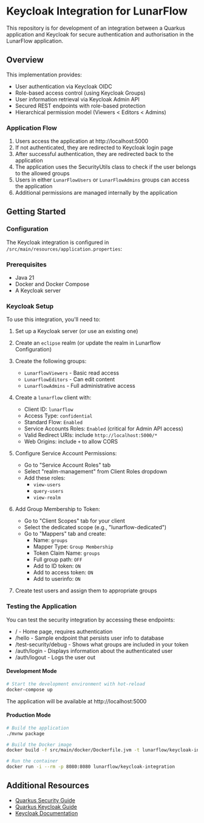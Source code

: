 # Keycloak Integration for LunarFlow

This repository is for development of an integration between a Quarkus application and Keycloak for secure authentication and authorisation in the LunarFlow application.

## Overview

This implementation provides:

- User authentication via Keycloak OIDC
- Role-based access control (using Keycloak Groups)
- User information retrieval via Keycloak Admin API
- Secured REST endpoints with role-based protection
- Hierarchical permission model (Viewers < Editors < Admins)

### Application Flow

1. Users access the application at http://localhost:5000
2. If not authenticated, they are redirected to Keycloak login page
3. After successful authentication, they are redirected back to the application
4. The application uses the SecurityUtils class to check if the user belongs to the allowed groups
5. Users in either `LunarFlowUsers` or `LunarFlowAdmins` groups can access the application
6. Additional permissions are managed internally by the application

## Getting Started

### Configuration

The Keycloak integration is configured in `/src/main/resources/application.properties`:

### Prerequisites

- Java 21
- Docker and Docker Compose
- A Keycloak server 

### Keycloak Setup

To use this integration, you'll need to:

1. Set up a Keycloak server (or use an existing one)
2. Create an `eclipse` realm (or update the realm in Lunarflow Configuration)
3. Create the following groups:
   - `LunarflowViewers` - Basic read access
   - `LunarflowEditors` - Can edit content
   - `LunarflowAdmins` - Full administrative access

4. Create a `lunarflow` client with:
   - Client ID: `lunarflow`
   - Access Type: `confidential`
   - Standard Flow: `Enabled`
   - Service Accounts Roles: `Enabled` (critical for Admin API access)
   - Valid Redirect URIs: include `http://localhost:5000/*`
   - Web Origins: include `+` to allow CORS

5. Configure Service Account Permissions:
   - Go to "Service Account Roles" tab
   - Select "realm-management" from Client Roles dropdown
   - Add these roles:
     - `view-users`
     - `query-users`
     - `view-realm`

6. Add Group Membership to Token:
   - Go to "Client Scopes" tab for your client
   - Select the dedicated scope (e.g., "lunarflow-dedicated")
   - Go to "Mappers" tab and create:
     - Name: `groups`
     - Mapper Type: `Group Membership`
     - Token Claim Name: `groups`
     - Full group path: `OFF`
     - Add to ID token: `ON`
     - Add to access token: `ON`
     - Add to userinfo: `ON`

7. Create test users and assign them to appropriate groups


### Testing the Application

You can test the security integration by accessing these endpoints:

- / - Home page, requires authentication
- /hello - Sample endpoint that persists user info to database
- /test-security/debug - Shows what groups are included in your token
- /auth/login - Displays information about the authenticated user
- /auth/logout - Logs the user out

#### Development Mode

```bash
# Start the development environment with hot-reload
docker-compose up
```

The application will be available at http://localhost:5000

#### Production Mode

```bash
# Build the application
./mvnw package

# Build the Docker image
docker build -f src/main/docker/Dockerfile.jvm -t lunarflow/keycloak-integration .

# Run the container
docker run -i --rm -p 8080:8080 lunarflow/keycloak-integration
```

## Additional Resources

- [Quarkus Security Guide](https://quarkus.io/guides/security)
- [Quarkus Keycloak Guide](https://quarkus.io/guides/security-openid-connect)
- [Keycloak Documentation](https://www.keycloak.org/documentation)
